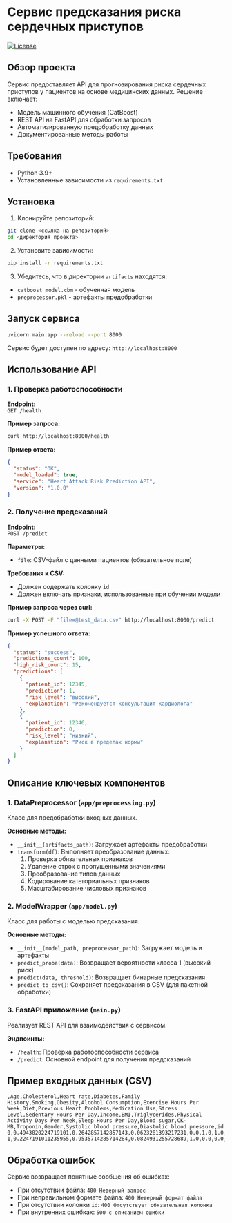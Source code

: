 # Сервис предсказания риска сердечных приступов
[![License](https://img.shields.io/badge/License-MIT-green)](LICENSE) 

## Обзор проекта
Сервис предоставляет API для прогнозирования риска сердечных приступов у пациентов на основе медицинских данных. Решение включает:
- Модель машинного обучения (CatBoost)
- REST API на FastAPI для обработки запросов
- Автоматизированную предобработку данных
- Документированные методы работы

## Требования
- Python 3.9+
- Установленные зависимости из `requirements.txt`

## Установка
1. Клонируйте репозиторий:
```bash
git clone <ссылка на репозиторий>
cd <директория проекта>
```

2. Установите зависимости:
```bash
pip install -r requirements.txt
```

3. Убедитесь, что в директории `artifacts` находятся:
- `catboost_model.cbm` - обученная модель
- `preprocessor.pkl` - артефакты предобработки

## Запуск сервиса
```bash
uvicorn main:app --reload --port 8000
```
Сервис будет доступен по адресу: `http://localhost:8000`

## Использование API

### 1. Проверка работоспособности
**Endpoint:**  
`GET /health`

**Пример запроса:**
```bash
curl http://localhost:8000/health
```

**Пример ответа:**
```json
{
  "status": "OK",
  "model_loaded": true,
  "service": "Heart Attack Risk Prediction API",
  "version": "1.0.0"
}
```

### 2. Получение предсказаний
**Endpoint:**  
`POST /predict`

**Параметры:**
- `file`: CSV-файл с данными пациентов (обязательное поле)

**Требования к CSV:**
- Должен содержать колонку `id`
- Должен включать признаки, использованные при обучении модели

**Пример запроса через curl:**
```bash
curl -X POST -F "file=@test_data.csv" http://localhost:8000/predict
```

**Пример успешного ответа:**
```json
{
  "status": "success",
  "predictions_count": 100,
  "high_risk_count": 15,
  "predictions": [
    {
      "patient_id": 12345,
      "prediction": 1,
      "risk_level": "высокий",
      "explanation": "Рекомендуется консультация кардиолога"
    },
    {
      "patient_id": 12346,
      "prediction": 0,
      "risk_level": "низкий",
      "explanation": "Риск в пределах нормы"
    }
  ]
}
```

## Описание ключевых компонентов

### 1. DataPreprocessor (`app/preprocessing.py`)
Класс для предобработки входных данных.

**Основные методы:**
- `__init__(artifacts_path)`: Загружает артефакты предобработки
- `transform(df)`: Выполняет преобразование данных:
  1. Проверка обязательных признаков
  2. Удаление строк с пропущенными значениями
  3. Преобразование типов данных
  4. Кодирование категориальных признаков
  5. Масштабирование числовых признаков

### 2. ModelWrapper (`app/model.py`)
Класс для работы с моделью предсказания.

**Основные методы:**
- `__init__(model_path, preprocessor_path)`: Загружает модель и артефакты
- `predict_proba(data)`: Возвращает вероятности класса 1 (высокий риск)
- `predict(data, threshold)`: Возвращает бинарные предсказания
- `predict_to_csv()`: Сохраняет предсказания в CSV (для пакетной обработки)

### 3. FastAPI приложение (`main.py`)
Реализует REST API для взаимодействия с сервисом.

**Эндпоинты:**
- `/health`: Проверка работоспособности сервиса
- `/predict`: Основной endpoint для получения предсказаний

## Пример входных данных (CSV)
```csv
,Age,Cholesterol,Heart rate,Diabetes,Family History,Smoking,Obesity,Alcohol Consumption,Exercise Hours Per Week,Diet,Previous Heart Problems,Medication Use,Stress Level,Sedentary Hours Per Day,Income,BMI,Triglycerides,Physical Activity Days Per Week,Sleep Hours Per Day,Blood sugar,CK-MB,Troponin,Gender,Systolic blood pressure,Diastolic blood pressure,id
0,0.4943820224719101,0.2642857142857143,0.0623281393217231,0.0,1.0,1.0,1.0,1.0,0.3616179475374933,2,0.0,0.0,8.0,0.1943701325296906,0.5877588498420819,0.2834904588967591,0.3064935064935065,1.0,0.3333333333333333,0.2270175751137986,0.0482287853675997,0.0365123661820742,Male,0.2838709677419355,0.3720930232558139,7746
1,0.2247191011235955,0.9535714285714284,0.0824931255728689,1.0,0.0,0.0,1.0,0.0,0.9964834861899992,2,1.0,1.0,5.0,0.3298883019986054,0.6028825404084432,0.4670359622438044,0.087012987012987,0.0,0.1666666666666666,0.2270175751137986,0.0482287853675997,0.0365123661820742,Female,0.7032258064516128,0.4418604651162791,4202
```

## Обработка ошибок
Сервис возвращает понятные сообщения об ошибках:
- При отсутствии файла: `400 Неверный запрос`
- При неправильном формате файла: `400 Неверный формат файла`
- При отсутствии колонки `id`: `400 Отсутствует обязательная колонка`
- При внутренних ошибках: `500 с описанием ошибки`
